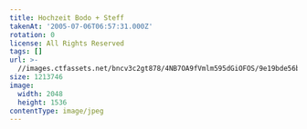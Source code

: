 ```yaml
---
title: Hochzeit Bodo + Steff
takenAt: '2005-07-06T06:57:31.000Z'
rotation: 0
license: All Rights Reserved
tags: []
url: >-
  //images.ctfassets.net/bncv3c2gt878/4NB7OA9fVmlm595dGiOFOS/9e19bde56b3d16947a177c4f9fda6f69/hochzeit-bodo--steff_4560369496_o
size: 1213746
image:
  width: 2048
  height: 1536
contentType: image/jpeg
---
```


